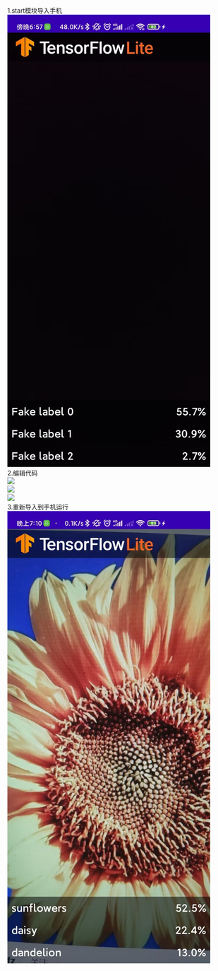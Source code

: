 <div><div style="margin:0;">1.start模块导入手机</div><div style="margin:0;"><img src="https://github.com/CWC1122/CWC1122/blob/main/%E5%AE%9E%E9%AA%8C%E5%9B%9B/images/1.jpg" /></div><div style="margin:0;">2.编辑代码</div><div style="margin:0;"><img src="https://github.com/CWC1122/CWC1122/blob/main/%E5%AE%9E%E9%AA%8C%E5%9B%9B/images/2.jpg" /></div><div style="margin:0;"><img src="https://github.com/CWC1122/CWC1122/blob/main/%E5%AE%9E%E9%AA%8C%E5%9B%9B/images/3.jpg" /></div><div style="margin:0;"><img src="https://github.com/CWC1122/CWC1122/blob/main/%E5%AE%9E%E9%AA%8C%E5%9B%9B/images/4.jpg" /></div><div style="margin:0;">3.重新导入到手机运行</div><div style="margin:0;"><img src="https://github.com/CWC1122/CWC1122/blob/main/%E5%AE%9E%E9%AA%8C%E5%9B%9B/images/5.jpg" /></div><div style="margin:0;"><br /></div><br /></div>